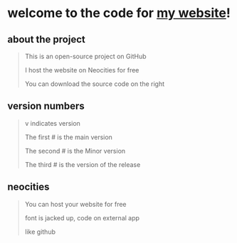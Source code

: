 # welcome to the code for <a href=https://frenchfrysays.neocities.org/index>my website</a>!
## about the project
> This is an open-source project on GitHub
>
> I host the website on Neocities for free
>
> You can download the source code on the right
## version numbers
> v indicates version
>
> The first # is the main version
>
> The second # is the Minor version
>
> The third # is the version of the release
## neocities
> You can host your website for free
>
> font is jacked up, code on external app
> 
> like github
